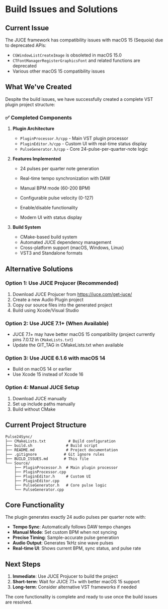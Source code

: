 # Build Issues and Solutions

## Current Issue

The JUCE framework has compatibility issues with macOS 15 (Sequoia) due to deprecated APIs:

- `CGWindowListCreateImage` is obsoleted in macOS 15.0
- `CTFontManagerRegisterGraphicsFont` and related functions are deprecated
- Various other macOS 15 compatibility issues

## What We've Created

Despite the build issues, we have successfully created a complete VST plugin project structure:

### ✅ Completed Components

1. **Plugin Architecture**
   - `PluginProcessor.h/cpp` - Main VST plugin processor
   - `PluginEditor.h/cpp` - Custom UI with real-time status display
   - `PulseGenerator.h/cpp` - Core 24-pulse-per-quarter-note logic

2. **Features Implemented**
   - 24 pulses per quarter note generation
   - Real-time tempo synchronization with DAW
   - Manual BPM mode (60-200 BPM)
   - Configurable pulse velocity (0-127)
   
   - Enable/disable functionality
   - Modern UI with status display

3. **Build System**
   - CMake-based build system
   - Automated JUCE dependency management
   - Cross-platform support (macOS, Windows, Linux)
   - VST3 and Standalone formats

## Alternative Solutions

### Option 1: Use JUCE Projucer (Recommended)
1. Download JUCE Projucer from https://juce.com/get-juce/
2. Create a new Audio Plugin project
3. Copy our source files into the generated project
4. Build using Xcode/Visual Studio

### Option 2: Use JUCE 7.1+ (When Available)
- JUCE 7.1+ may have better macOS 15 compatibility (project currently pins 7.0.12 in `CMakeLists.txt`)
- Update the GIT_TAG in CMakeLists.txt when available

### Option 3: Use JUCE 6.1.6 with macOS 14
- Build on macOS 14 or earlier
- Use Xcode 15 instead of Xcode 16

### Option 4: Manual JUCE Setup
1. Download JUCE manually
2. Set up include paths manually
3. Build without CMake

## Current Project Structure

```
Pulse24Sync/
├── CMakeLists.txt          # Build configuration
├── build.sh               # Build script
├── README.md              # Project documentation
├── .gitignore            # Git ignore rules
├── BUILD_ISSUES.md       # This file
└── Source/
    ├── PluginProcessor.h  # Main plugin processor
    ├── PluginProcessor.cpp
    ├── PluginEditor.h     # Custom UI
    ├── PluginEditor.cpp
    ├── PulseGenerator.h   # Core pulse logic
    └── PulseGenerator.cpp
```

## Core Functionality

The plugin generates exactly 24 audio pulses per quarter note with:

- **Tempo Sync**: Automatically follows DAW tempo changes
- **Manual Mode**: Set custom BPM when not syncing
- **Precise Timing**: Sample-accurate pulse generation
- **Audio Output**: Generates 1kHz sine wave pulses
- **Real-time UI**: Shows current BPM, sync status, and pulse rate

## Next Steps

1. **Immediate**: Use JUCE Projucer to build the project
2. **Short-term**: Wait for JUCE 7.1+ with better macOS 15 support
3. **Long-term**: Consider alternative VST frameworks if needed

The core functionality is complete and ready to use once the build issues are resolved.
